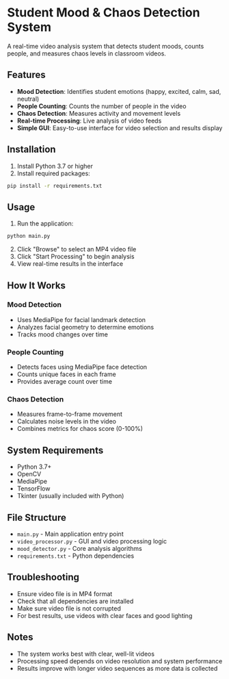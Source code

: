 # Student Mood & Chaos Detection System

A real-time video analysis system that detects student moods, counts people, and measures chaos levels in classroom videos.

## Features

- **Mood Detection**: Identifies student emotions (happy, excited, calm, sad, neutral)
- **People Counting**: Counts the number of people in the video
- **Chaos Detection**: Measures activity and movement levels
- **Real-time Processing**: Live analysis of video feeds
- **Simple GUI**: Easy-to-use interface for video selection and results display

## Installation

1. Install Python 3.7 or higher
2. Install required packages:
```bash
pip install -r requirements.txt
```

## Usage

1. Run the application:
```bash
python main.py
```

2. Click "Browse" to select an MP4 video file
3. Click "Start Processing" to begin analysis
4. View real-time results in the interface

## How It Works

### Mood Detection
- Uses MediaPipe for facial landmark detection
- Analyzes facial geometry to determine emotions
- Tracks mood changes over time

### People Counting
- Detects faces using MediaPipe face detection
- Counts unique faces in each frame
- Provides average count over time

### Chaos Detection
- Measures frame-to-frame movement
- Calculates noise levels in the video
- Combines metrics for chaos score (0-100%)

## System Requirements

- Python 3.7+
- OpenCV
- MediaPipe
- TensorFlow
- Tkinter (usually included with Python)

## File Structure

- `main.py` - Main application entry point
- `video_processor.py` - GUI and video processing logic
- `mood_detector.py` - Core analysis algorithms
- `requirements.txt` - Python dependencies

## Troubleshooting

- Ensure video file is in MP4 format
- Check that all dependencies are installed
- Make sure video file is not corrupted
- For best results, use videos with clear faces and good lighting

## Notes

- The system works best with clear, well-lit videos
- Processing speed depends on video resolution and system performance
- Results improve with longer video sequences as more data is collected

